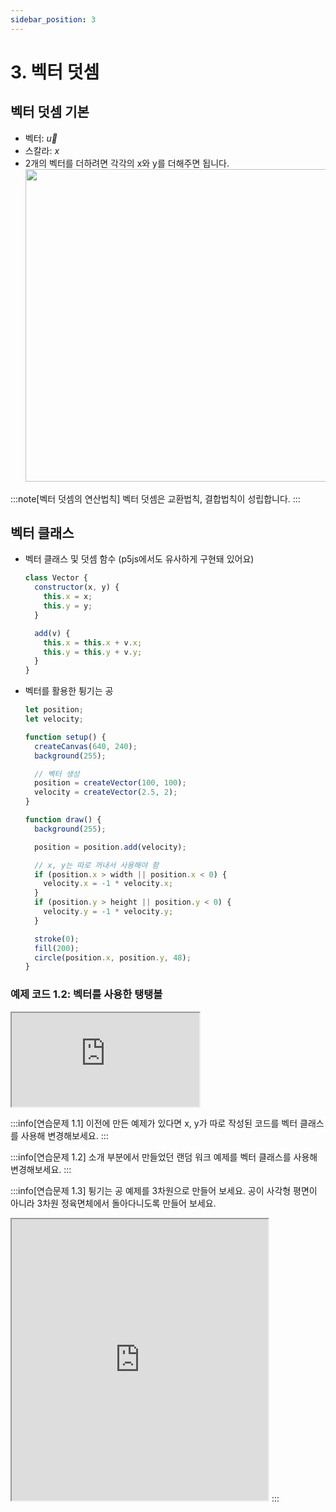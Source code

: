 ```yaml
---
sidebar_position: 3
---
```


# 3. 벡터 덧셈

## 벡터 덧셈 기본

- 벡터: $\overrightarrow{u}$
- 스칼라: $x$
- 2개의 벡터를 더하려면 각각의 x와 y를 더해주면 됩니다.
  <img width="500px" src="https://natureofcode.com/static/7b9db07b6ab3e8cdbf6bb466a8517e6d/3b1b3/01_vectors_7.webp"/>

:::note[벡터 덧셈의 연산법칙]
벡터 덧셈은 교환법칙, 결합법칙이 성립합니다.
:::

## 벡터 클래스

- 벡터 클래스 및 덧셈 함수 (p5js에서도 유사하게 구현돼 있어요)

  ```js
  class Vector {
    constructor(x, y) {
      this.x = x;
      this.y = y;
    }

    add(v) {
      this.x = this.x + v.x;
      this.y = this.y + v.y;
    }
  }
  ```

- 벡터를 활용한 튕기는 공

  ```js
  let position;
  let velocity;

  function setup() {
    createCanvas(640, 240);
    background(255);

    // 벡터 생성
    position = createVector(100, 100);
    velocity = createVector(2.5, 2);
  }

  function draw() {
    background(255);

    position = position.add(velocity);

    // x, y는 따로 꺼내서 사용해야 함
    if (position.x > width || position.x < 0) {
      velocity.x = -1 * velocity.x;
    }
    if (position.y > height || position.y < 0) {
      velocity.y = -1 * velocity.y;
    }

    stroke(0);
    fill(200);
    circle(position.x, position.y, 48);
  }
  ```

### 예제 코드 1.2: 벡터를 사용한 탱탱볼

  <iframe class="editor" src="https://editor.p5js.org/urbanscratcher/full/GmszeLppO"></iframe>

:::info[연습문제 1.1]
이전에 만든 예제가 있다면 x, y가 따로 작성된 코드를 벡터 클래스를 사용해 변경해보세요.
:::

:::info[연습문제 1.2]
소개 부분에서 만들었던 랜덤 워크 예제를 벡터 클래스를 사용해 변경해보세요.
:::

:::info[연습문제 1.3]
튕기는 공 예제를 3차원으로 만들어 보세요. 공이 사각형 평면이 아니라 3차원 정육면체에서 돌아다니도록 만들어 보세요.

<iframe width="410px" height="450px" src="https://editor.p5js.org/urbanscratcher/full/LZpMiPnm5"></iframe>
:::
